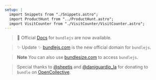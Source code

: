 ```yaml
---
setup: |
  import Snippets from "./Snippets.astro";
  import ProductHunt from "../ProductHunt.astro";
  import VisitCounter from "./VisitCounter/VisitCounter.astro";
---
```


> 📑 Official [Docs](https://blog.okikio.dev/documenting-an-online-bundler-bundlejs) for `bundlejs` are now available.

> ✨ Update ✨ [bundlejs.com](https://bundlejs.com) is the new official domain for `bundlejs`.

<Snippets />
  
> **Note** You can also use [bundlesize.com](https://bundlesize.com) to access `bundlejs`.

> Special thanks to [@sheetjs](https://sheetjs.com) and [@daniguardio\_la](https://daniguardio.la/) for donating to `bundle` on [OpenCollective](https://opencollective.com/bundle).


<!-- [👋 00000 visits](https://analytics.bundlejs.com/share/jWI51PxZ/bundle) -->
<div class="flex flex-col py-6 gap-8">
  <VisitCounter />

  <div class="flex justify-center">
    <ProductHunt />
  </div>
</div>
